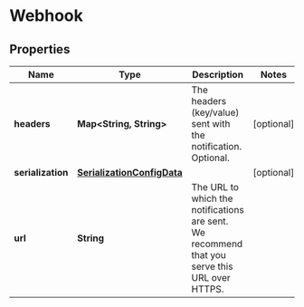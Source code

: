 
# Webhook

## Properties
Name | Type | Description | Notes
------------ | ------------- | ------------- | -------------
**headers** | **Map&lt;String, String&gt;** | The headers (key/value) sent with the notification. Optional. |  [optional]
**serialization** | [**SerializationConfigData**](SerializationConfigData.md) |  |  [optional]
**url** | **String** | The URL to which the notifications are sent. We recommend that you serve this URL over HTTPS. | 



